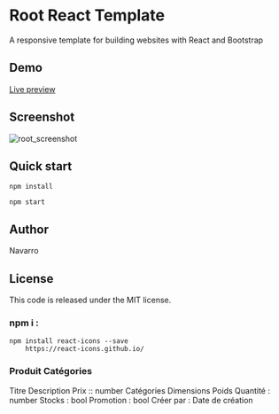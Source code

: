 # Root React Template
A responsive template for building websites with React and Bootstrap


## Demo
[Live preview](https://root-template.netlify.com/)

## Screenshot

![root_screenshot](https://user-images.githubusercontent.com/25878302/61295297-029b0880-a7d8-11e9-84dd-21bb9acc9bb7.jpg)

## Quick start

```
npm install 

npm start
```

## Author
Navarro

## License
This code is released under the MIT license.



### npm i :

	npm install react-icons --save
		https://react-icons.github.io/


### Produit Catégories ###

Titre
Description
Prix			:: number
Catégories
Dimensions
Poids
Quantité 		: number
Stocks 			: bool
Promotion		: bool
Créer par :
Date de création

